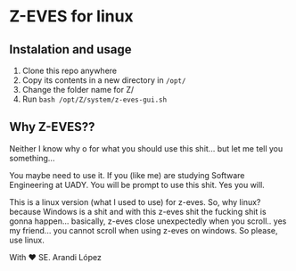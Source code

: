 # Z-EVES for linux

## Instalation and usage

1. Clone this repo anywhere
2. Copy its contents in a new directory in `/opt/`
3. Change the folder name for Z/ 
3. Run `bash /opt/Z/system/z-eves-gui.sh`


### ####



## Why Z-EVES??

Neither I know why o for what you should use this shit... but let me tell you something...

You maybe need to use it. If you (like me) are studying Software Engineering at UADY. You will be prompt to use this shit. Yes you will.

This is a linux version (what I used to use) for z-eves. So, why linux? because Windows is a shit and with this z-eves shit the fucking shit is gonna happen... basically, z-eves close unexpectedly when you scroll.. yes my friend... you cannot scroll when using z-eves on windows. So please, use linux.

With :heart: SE. Arandi López
